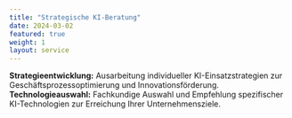 ```yaml
---
title: "Strategische KI-Beratung"
date: 2024-03-02
featured: true
weight: 1
layout: service
---
```


**Strategieentwicklung:** Ausarbeitung individueller KI-Einsatzstrategien zur Geschäftsprozessoptimierung und Innovationsförderung.
**Technologieauswahl:** Fachkundige Auswahl und Empfehlung spezifischer KI-Technologien zur Erreichung Ihrer Unternehmensziele.
